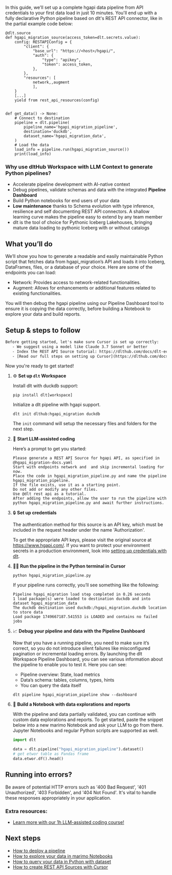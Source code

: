 In this guide, we'll set up a complete hgapi data pipeline from API credentials to your first data load in just 10 minutes. You'll end up with a fully declarative Python pipeline based on dlt's REST API connector, like in the partial example code below:

```python-outcome
@dlt.source
def hgapi_migration_source(access_token=dlt.secrets.value):
    config: RESTAPIConfig = {
        "client": {
            "base_url": "https://<host>/hgapi/",
            "auth": {
                "type": "apikey",
                "token": access_token,
            },
        },
        "resources": [
            network,,augment
            ],
    }
    [...]
    yield from rest_api_resources(config)


def get_data() -> None:
    # Connect to destination
    pipeline = dlt.pipeline(
        pipeline_name='hgapi_migration_pipeline',
        destination='duckdb',
        dataset_name='hgapi_migration_data', 
    )
    # Load the data
    load_info = pipeline.run(hgapi_migration_source())
    print(load_info) 
```

### Why use dltHub Workspace with LLM Context to generate Python pipelines?

- Accelerate pipeline development with AI-native context
- Debug pipelines, validate schemas and data with the integrated **Pipeline Dashboard**
- Build Python notebooks for end users of your data
- **Low maintenance** thanks to Schema evolution with type inference, resilience and self documenting REST API connectors. A shallow learning curve makes the pipeline easy to extend by any team member
- dlt is the tool of choice for Pythonic Iceberg Lakehouses, bringing mature data loading to pythonic Iceberg with or without catalogs

## What you’ll do

We’ll show you how to generate a readable and easily maintainable Python script that fetches data from hgapi_migration’s API and loads it into Iceberg, DataFrames, files, or a database of your choice. Here are some of the endpoints you can load:

- Network: Provides access to network-related functionalities.
- Augment: Allows for enhancements or additional features related to existing functionalities.

You will then debug the hgapi pipeline using our Pipeline Dashboard tool to ensure it is copying the data correctly, before building a Notebook to explore your data and build reports.

## Setup & steps to follow

```default
Before getting started, let's make sure Cursor is set up correctly:
   - We suggest using a model like Claude 3.7 Sonnet or better
   - Index the REST API Source tutorial: https://dlthub.com/docs/dlt-ecosystem/verified-sources/rest_api/ and add it to context as **@dlt rest api**
   - [Read our full steps on setting up Cursor](https://dlthub.com/docs/dlt-ecosystem/llm-tooling/cursor-restapi#23-configuring-cursor-with-documentation)
```

Now you're ready to get started!

1. ⚙️ **Set up `dlt` Workspace**
    
    Install dlt with duckdb support:
    ```shell
    pip install dlt[workspace]
    ```

    Initialize a dlt pipeline with hgapi support.
    ```shell
    dlt init dlthub:hgapi_migration duckdb
    ```

    The `init` command will setup the necessary files and folders for the next step.
    
2. 🤠 **Start LLM-assisted coding**
    
    Here’s a prompt to get you started:
    
    ```prompt
    Please generate a REST API Source for hgapi API, as specified in @hgapi_migration-docs.yaml 
    Start with endpoints network and  and skip incremental loading for now. 
    Place the code in hgapi_migration_pipeline.py and name the pipeline hgapi_migration_pipeline. 
    If the file exists, use it as a starting point. 
    Do not add or modify any other files. 
    Use @dlt rest api as a tutorial. 
    After adding the endpoints, allow the user to run the pipeline with python hgapi_migration_pipeline.py and await further instructions.
    ```

    
3. 🔒 **Set up credentials** 
    
    The authentication method for this source is an API key, which must be included in the request header under the name 'Authorization'.
    
    To get the appropriate API keys, please visit the original source at https://www.hgapi.com/.
    If you want to protect your environment secrets in a production environment, look into [setting up credentials with dlt](https://dlthub.com/docs/walkthroughs/add_credentials).
    
4. 🏃‍♀️ **Run the pipeline in the Python terminal in Cursor**
    
    ```shell
    python hgapi_migration_pipeline.py
    ```
    
    If your pipeline runs correctly, you’ll see something like the following:
    
    ```shell
    Pipeline hgapi_migration load step completed in 0.26 seconds
    1 load package(s) were loaded to destination duckdb and into dataset hgapi_migration_data
    The duckdb destination used duckdb:/hgapi_migration.duckdb location to store data
    Load package 1749667187.541553 is LOADED and contains no failed jobs
    ```
    
5. 📈 **Debug your pipeline and data with the Pipeline Dashboard**

    Now that you have a running pipeline, you need to make sure it’s correct, so you do not introduce silent failures like misconfigured pagination or incremental loading errors. By launching the dlt Workspace Pipeline Dashboard, you can see various information about the pipeline to enable you to test it. Here you can see:
    - Pipeline overview: State, load metrics
    - Data’s schema: tables, columns, types, hints
    - You can query the data itself
    
    ```shell
    dlt pipeline hgapi_migration_pipeline show --dashboard
    ```
    
6. 🐍 **Build a Notebook with data explorations and reports**

    With the pipeline and data partially validated, you can continue with custom data explorations and reports. To get started, paste the snippet below into a new marimo Notebook and ask your LLM to go from there. Jupyter Notebooks and regular Python scripts are supported as well.

    
    ```python
    import dlt

   data = dlt.pipeline("hgapi_migration_pipeline").dataset()
   # get etwor table as Pandas frame
   data.etwor.df().head()
    ```

## Running into errors?

Be aware of potential HTTP errors such as '400 Bad Request', '401 Unauthorized', '403 Forbidden', and '404 Not Found'. It's vital to handle these responses appropriately in your application.

### Extra resources:

- [Learn more with our 1h LLM-assisted coding course!](https://www.youtube.com/watch?v=GGid70rnJuM)

## Next steps

- [How to deploy a pipeline](https://dlthub.com/docs/walkthroughs/deploy-a-pipeline)
- [How to explore your data in marimo Notebooks](https://dlthub.com/docs/general-usage/dataset-access/marimo)
- [How to query your data in Python with dataset](https://dlthub.com/docs/general-usage/dataset-access/dataset)
- [How to create REST API Sources with Cursor](https://dlthub.com/docs/dlt-ecosystem/llm-tooling/cursor-restapi)